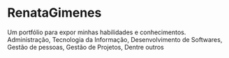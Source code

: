 # RenataGimenes
Um portfólio para expor minhas habilidades e conhecimentos.
Administração, 
Tecnologia da Informação, 
Desenvolvimento de Softwares, 
Gestão de pessoas, 
Gestão de Projetos, 
Dentre outros
